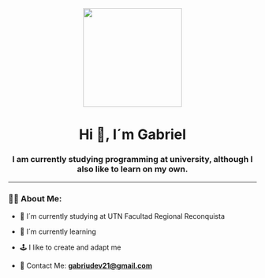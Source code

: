 <div id="header" align="center">
  <img src="https://media.giphy.com/media/v1.Y2lkPTc5MGI3NjExYTg4NmM5ODMyOWNhZTk5ZGViY2EyM2JhM2IyYjYzNzdmYTc0ZDI5NSZjdD1n/Gf5QiP1TWCO8qYKmt7/giphy.gif" width=200 />
  <h1 align="center"> Hi 👋, I´m Gabriel</h1>
  <h3 align="center"> I am currently studying programming at university, although I also like to learn on my own.</h3> 
</div>



---
  
  ### 👨🏻 About Me:
  
   - 📘 I´m currently studying at UTN Facultad Regional Reconquista
  
   - 🌱 I´m currently learning 
  
   - 🕹️ I like to create and adapt me
  
   - 📧 Contact Me: **gabriudev21@gmail.com**
